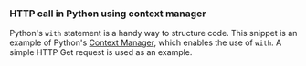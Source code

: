 ### HTTP call in Python using context manager

Python's `with` statement is a handy way to structure code. This snippet is an example of Python's [Context Manager](), which enables the use of `with`. A simple HTTP Get request is used as an example.